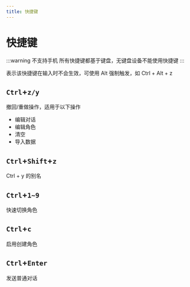```yaml
---
title: 快捷键
---
```


# 快捷键

:::warning 不支持手机
所有快捷键都基于键盘，无键盘设备不能使用快捷键
:::

<p style="margin: 8px 0"><Badge type='warning' text='Alt'/> 表示该快捷键在输入时不会生效，可使用 Alt 强制触发，如 Ctrl + Alt + z</p>

 ## `Ctrl`+`z/y` <Badge type='warning' text='Alt'/>
 
 撤回/重做操作，适用于以下操作
  
  - 编辑对话
  - 编辑角色
  - 清空
  - 导入数据
  
 ## `Ctrl`+`Shift`+`z` <Badge type='warning' text='Alt'/>
 
 Ctrl + y 的别名
 
 ## `Ctrl`+`1~9`
 
 快速切换角色
 
 ## `Ctrl`+`c` <Badge type='warning' text='Alt'/>
 
 启用创建角色
 
 ## `Ctrl`+`Enter`
 
 发送普通对话